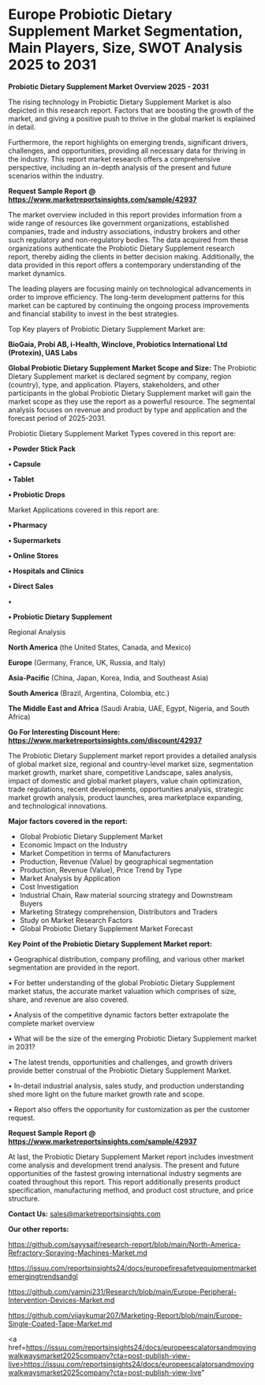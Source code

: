 # Europe Probiotic Dietary Supplement Market Segmentation, Main Players, Size, SWOT Analysis 2025 to 2031

<Strong> Probiotic Dietary Supplement Market Overview 2025 - 2031</strong>

The rising technology in Probiotic Dietary Supplement Market is also depicted in this research report. Factors that are boosting the growth of the market, and giving a positive push to thrive in the global market is explained in detail.

Furthermore, the report highlights on emerging trends, significant drivers, challenges, and opportunities, providing all necessary data for thriving in the industry. This report market research offers a comprehensive perspective, including an in-depth analysis of the present and future scenarios within the industry.

<strong>Request Sample Report @ <a href=https://www.marketreportsinsights.com/sample/42937>https://www.marketreportsinsights.com/sample/42937</a></strong>

The market overview included in this report provides information from a wide range of resources like government organizations, established companies, trade and industry associations, industry brokers and other such regulatory and non-regulatory bodies. The data acquired from these organizations authenticate the Probiotic Dietary Supplement research report, thereby aiding the clients in better decision making. Additionally, the data provided in this report offers a contemporary understanding of the market dynamics.

The leading players are focusing mainly on technological advancements in order to improve efficiency. The long-term development patterns for this market can be captured by continuing the ongoing process improvements and financial stability to invest in the best strategies.

Top Key players of Probiotic Dietary Supplement Market are:

<strong>BioGaia, Probi AB, i-Health, Winclove, Probiotics International Ltd (Protexin), UAS Labs</strong>

<strong><b>Global Probiotic Dietary Supplement Market Scope and Size:</b></strong>
The Probiotic Dietary Supplement market is declared segment by company, region (country), type, and application. Players, stakeholders, and other participants in the global Probiotic Dietary Supplement market will gain the market scope as they use the report as a powerful resource. The segmental analysis focuses on revenue and product by type and application and the forecast period of 2025-2031.

Probiotic Dietary Supplement Market Types covered in this report are:

<strong>•  Powder Stick Pack

•  Capsule

•  Tablet

•  Probiotic Drops</strong>

Market Applications covered in this report are:

<strong>•  Pharmacy

•  Supermarkets

•  Online Stores

•  Hospitals and Clinics

•  Direct Sales

•  

•  Probiotic Dietary Supplement</strong> 

Regional Analysis

<strong>North America</strong> (the United States, Canada, and Mexico)

<strong>Europe</strong> (Germany, France, UK, Russia, and Italy)

<strong>Asia-Pacific</strong> (China, Japan, Korea, India, and Southeast Asia)

<strong>South America</strong> (Brazil, Argentina, Colombia, etc.)

<strong>The Middle East and Africa</strong> (Saudi Arabia, UAE, Egypt, Nigeria, and South Africa)

<strong>Go For Interesting Discount Here: <a href=https://www.marketreportsinsights.com/discount/42937>https://www.marketreportsinsights.com/discount/42937</a></strong>

The Probiotic Dietary Supplement market report provides a detailed analysis of global market size, regional and country-level market size, segmentation market growth, market share, competitive Landscape, sales analysis, impact of domestic and global market players, value chain optimization, trade regulations, recent developments, opportunities analysis, strategic market growth analysis, product launches, area marketplace expanding, and technological innovations.

<strong><b>Major factors covered in the report:</b></strong>
<ul>
  <li>Global Probiotic Dietary Supplement Market </li>
  <li>Economic Impact on the Industry</li>
  <li>Market Competition in terms of Manufacturers</li>
  <li>Production, Revenue (Value) by geographical segmentation</li>
  <li>Production, Revenue (Value), Price Trend by Type</li>
  <li>Market Analysis by Application</li>
  <li>Cost Investigation</li>
  <li>Industrial Chain, Raw material sourcing strategy and Downstream Buyers</li>
  <li>Marketing Strategy comprehension, Distributors and Traders</li>
  <li>Study on Market Research Factors</li>
  <li>Global Probiotic Dietary Supplement Market Forecast</li>
</ul>

<strong><b>Key Point of the Probiotic Dietary Supplement Market report:</b></strong>

• Geographical distribution, company profiling, and various other market segmentation are provided in the report.

• For better understanding of the global Probiotic Dietary Supplement market status, the accurate market valuation which comprises of size, share, and revenue are also covered.

• Analysis of the competitive dynamic factors better extrapolate the complete market overview

• What will be the size of the emerging Probiotic Dietary Supplement market in 2031?

• The latest trends, opportunities and challenges, and growth drivers provide better construal of the Probiotic Dietary Supplement Market.

• In-detail industrial analysis, sales study, and production understanding shed more light on the future market growth rate and scope.

• Report also offers the opportunity for customization as per the customer request.

<strong>Request Sample Report @ <a href=https://www.marketreportsinsights.com/sample/42937>https://www.marketreportsinsights.com/sample/42937</a></strong>

At last, the Probiotic Dietary Supplement Market report includes investment come analysis and development trend analysis. The present and future opportunities of the fastest growing international industry segments are coated throughout this report. This report additionally presents product specification, manufacturing method, and product cost structure, and price structure.

<strong>Contact Us:</strong>
sales@marketreportsinsights.com

<strong>Our other reports:</strong>

<a href=https://github.com/sayysaif/research-report/blob/main/North-America-Refractory-Spraying-Machines-Market.md>https://github.com/sayysaif/research-report/blob/main/North-America-Refractory-Spraying-Machines-Market.md</a>

<a href=https://issuu.com/reportsinsights24/docs/europefiresafetyequipmentmarketemergingtrendsandgl>https://issuu.com/reportsinsights24/docs/europefiresafetyequipmentmarketemergingtrendsandgl</a>

<a href=https://github.com/yamini231/Research/blob/main/Europe-Peripheral-Intervention-Devices-Market.md>https://github.com/yamini231/Research/blob/main/Europe-Peripheral-Intervention-Devices-Market.md</a>

<a href=https://github.com/vijaykumar207/Marketing-Report/blob/main/Europe-Single-Coated-Tape-Market.md>https://github.com/vijaykumar207/Marketing-Report/blob/main/Europe-Single-Coated-Tape-Market.md</a>

<a href=https://issuu.com/reportsinsights24/docs/europeescalatorsandmovingwalkwaysmarket2025company?cta=post-publish-view-live>https://issuu.com/reportsinsights24/docs/europeescalatorsandmovingwalkwaysmarket2025company?cta=post-publish-view-live</a>"
